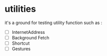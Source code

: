# utilities

it's a ground for testing utility function such as :

- [ ] InternetAddress
- [ ] Background Fetch
- [ ] Shortcut
- [ ] Gestures
